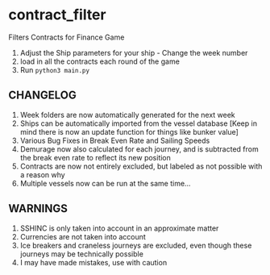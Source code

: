 # contract_filter
Filters Contracts for Finance Game

1. Adjust the Ship parameters for your ship - Change the week number
2. load in all the contracts each round of the game
3. Run `python3 main.py`



## CHANGELOG
1. Week folders are now automatically generated for the next week
2. Ships can be automatically imported from the vessel database [Keep in mind there is now an update function for things like bunker value]
3. Various Bug Fixes in Break Even Rate and Sailing Speeds
4. Demurage now also calculated for each journey, and is subtracted from the break even rate to reflect its new position
5. Contracts are now not entirely excluded, but labeled as not possible with a reason why
6. Multiple vessels now can be run at the same time...

## WARNINGS

1. SSHINC is only taken into account in an approximate matter
2. Currencies are not taken into account
3. Ice breakers and craneless journeys are excluded, even though these journeys may be technically possible
4. I may have made mistakes, use with caution